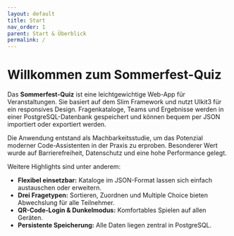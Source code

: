 ```yaml
---
layout: default
title: Start
nav_order: 1
parent: Start & Überblick
permalink: /
---
```


# Willkommen zum Sommerfest-Quiz

Das **Sommerfest-Quiz** ist eine leichtgewichtige Web-App für Veranstaltungen. Sie basiert auf dem Slim Framework und nutzt UIkit3 für ein responsives Design. Fragenkataloge, Teams und Ergebnisse werden in einer PostgreSQL-Datenbank gespeichert und können bequem per JSON importiert oder exportiert werden.

Die Anwendung entstand als Machbarkeitsstudie, um das Potenzial moderner Code-Assistenten in der Praxis zu erproben. Besonderer Wert wurde auf Barrierefreiheit, Datenschutz und eine hohe Performance gelegt.

Weitere Highlights sind unter anderem:

- **Flexibel einsetzbar:** Kataloge im JSON-Format lassen sich einfach austauschen oder erweitern.
- **Drei Fragetypen:** Sortieren, Zuordnen und Multiple Choice bieten Abwechslung für alle Teilnehmer.
- **QR-Code-Login & Dunkelmodus:** Komfortables Spielen auf allen Geräten.
- **Persistente Speicherung:** Alle Daten liegen zentral in PostgreSQL.

